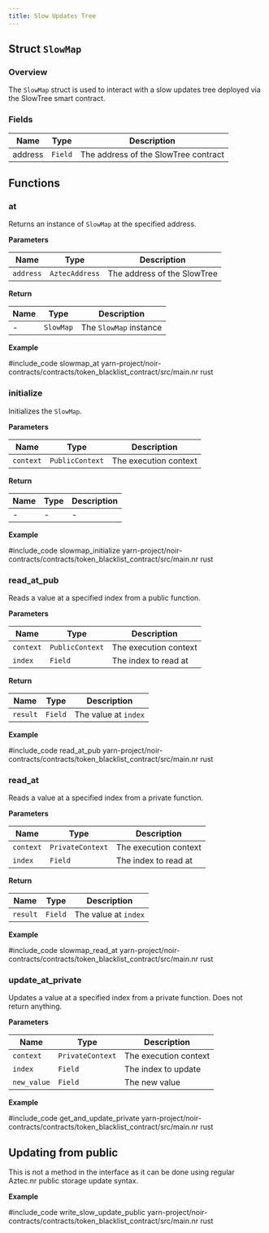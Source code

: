 ```yaml
---
title: Slow Updates Tree 
---
```


## Struct `SlowMap`

### Overview
The `SlowMap` struct is used to interact with a slow updates tree deployed via the SlowTree smart contract.

### Fields

| Name    | Type      | Description                     |
|---------|-----------|---------------------------------|
| address | `Field`   | The address of the SlowTree contract |

## Functions

### at

Returns an instance of `SlowMap` at the specified address.

**Parameters**

| Name     | Type           | Description                |
|----------|----------------|----------------------------|
| `address`| `AztecAddress` | The address of the SlowTree |

**Return**

| Name  | Type      | Description                  |
|-------|-----------|------------------------------|
| -     | `SlowMap` | The `SlowMap` instance  |

**Example**

#include_code slowmap_at yarn-project/noir-contracts/contracts/token_blacklist_contract/src/main.nr rust

### initialize

Initializes the `SlowMap`.

**Parameters**

| Name      | Type            | Description          |
|-----------|-----------------|----------------------|
| `context` | `PublicContext` | The execution context |

**Return**

| Name | Type | Description |
|------|------|-------------|
| -    | -    | -           |

**Example**

#include_code slowmap_initialize yarn-project/noir-contracts/contracts/token_blacklist_contract/src/main.nr rust

### read_at_pub

Reads a value at a specified index from a public function.

**Parameters**

| Name      | Type            | Description           |
|-----------|-----------------|-----------------------|
| `context` | `PublicContext` | The execution context |
| `index`   | `Field`         | The index to read at  |

**Return**

| Name     | Type   | Description           |
|----------|--------|-----------------------|
| `result` | `Field`| The value at `index`  |

**Example**

#include_code read_at_pub yarn-project/noir-contracts/contracts/token_blacklist_contract/src/main.nr rust

### read_at

Reads a value at a specified index from a private function.

**Parameters**

| Name      | Type               | Description            |
|-----------|--------------------|------------------------|
| `context` | `PrivateContext`   | The execution context  |
| `index`   | `Field`            | The index to read at   |

**Return**

| Name     | Type   | Description           |
|----------|--------|-----------------------|
| `result` | `Field`| The value at `index`  |

**Example**

#include_code slowmap_read_at yarn-project/noir-contracts/contracts/token_blacklist_contract/src/main.nr rust

### update_at_private

Updates a value at a specified index from a private function. Does not return anything.

**Parameters**

| Name        | Type               | Description            |
|-------------|--------------------|------------------------|
| `context`   | `PrivateContext`   | The execution context  |
| `index`     | `Field`            | The index to update    |
| `new_value` | `Field`            | The new value          |

**Example**

#include_code get_and_update_private yarn-project/noir-contracts/contracts/token_blacklist_contract/src/main.nr rust

## Updating from public

This is not a method in the interface as it can be done using regular Aztec.nr public storage update syntax.

**Example**

#include_code write_slow_update_public yarn-project/noir-contracts/contracts/token_blacklist_contract/src/main.nr rust

